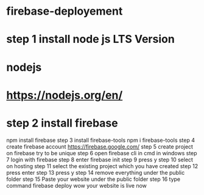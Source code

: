 # firebase-deployement
# step 1 install node js LTS Version
# nodejs
# https://nodejs.org/en/
# step 2 install firebase 
npm install firebase
step 3 install firebase-tools
npm i firebase-tools
step 4 create firebase account
https://firebase.google.com/
step 5 create project on firebase try to be unique
step 6 open firebase cli in cmd in windows
step 7 login with firebase
step 8 enter firebase init
step 9 press y
step 10 select on hosting
step 11 select the existing project which you have created
step 12 press enter
step 13 press y 
step 14 remove everything under the public folder
step 15 Paste your website under the public folder
step 16 type command 
        firebase deploy
wow your website is live now 
